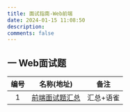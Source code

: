```yaml
---
title: 面试指南-Web前端
date: 2024-01-15 11:08:50
description: 
comments: false
---
```

##  一  Web面试题

| 编号 |                       名称(地址)                        |   备注    |
| :--: | :-----------------------------------------------------: | :-------: |
|  1   | [前端面试题汇总](https://www.yuque.com/cuggz/interview) | 汇总+语雀 |